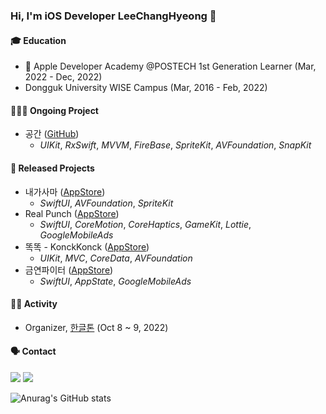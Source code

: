 ### Hi, I'm iOS Developer LeeChangHyeong 👋

#### 🎓 Education
-  Apple Developer Academy @POSTECH 1st Generation Learner (Mar, 2022 - Dec, 2022)
- Dongguk University WISE Campus (Mar, 2016 - Feb, 2022)

#### 👨🏻‍💻 Ongoing Project
- 공간 ([GitHub](https://github.com/LeeChangHyeong/Gong_Gan))
  - _UIKit_, _RxSwift_, _MVVM_, _FireBase_, _SpriteKit_, _AVFoundation_, _SnapKit_
  
#### 📱 Released Projects
- 내가사마 ([AppStore](https://apps.apple.com/kr/app/내가사마/id6443425054))
  - _SwiftUI_, _AVFoundation_, _SpriteKit_
- Real Punch ([AppStore](https://apps.apple.com/kr/app/real-punch/id1636187292))
  - _SwiftUI_, _CoreMotion_, _CoreHaptics_, _GameKit_, _Lottie_, _GoogleMobileAds_
- 똑똑 - KonckKonck ([AppStore](https://apps.apple.com/id/app/똑똑-knockknock/id1637051056))
  - _UIKit_, _MVC_, _CoreData_, _AVFoundation_
- 금연파이터 ([AppStore](https://apps.apple.com/tr/app/금연파이터/id1625868653))
  - _SwiftUI_, _AppState_, _GoogleMobileAds_

#### 🏃🏻 Activity
- Organizer, [한글톤](https://www.linkedin.com/posts/apple-developer-academy-postech_chaam-ukuqygqlc-ukstectse-activity-7005453447198121984-eE9V/?utm_source=share&utm_medium=member_desktop) (Oct 8 ~ 9, 2022)
  
#### 🗣️ Contact
<a href="https://www.instagram.com/changbro_/" target="_blank"><img src="https://img.shields.io/badge/Instagram-E4405F?style=flat-square&logo=instagram&logoColor=white"/></a> <img src="https://img.shields.io/badge/shlee509@dongguk.ac.kr-EA4335?style=flat-square&logo=gmail&logoColor=white"/>

![Anurag's GitHub stats](https://github-readme-stats.vercel.app/api?username=LeeChangHyeong&show_icons=true&theme=radical)


